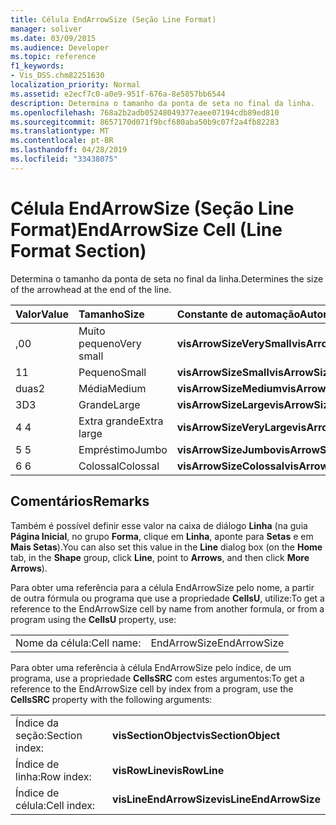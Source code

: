 ```yaml
---
title: Célula EndArrowSize (Seção Line Format)
manager: soliver
ms.date: 03/09/2015
ms.audience: Developer
ms.topic: reference
f1_keywords:
- Vis_DSS.chm82251630
localization_priority: Normal
ms.assetid: e2ecf7c0-a0e9-951f-676a-8e5857bb6544
description: Determina o tamanho da ponta de seta no final da linha.
ms.openlocfilehash: 768a2b2adb05248049377eaee07194cdb89ed810
ms.sourcegitcommit: 8657170d071f9bcf680aba50b9c07f2a4fb82283
ms.translationtype: MT
ms.contentlocale: pt-BR
ms.lasthandoff: 04/28/2019
ms.locfileid: "33438075"
---
```

# <a name="endarrowsize-cell-line-format-section"></a><span data-ttu-id="81df7-103">Célula EndArrowSize (Seção Line Format)</span><span class="sxs-lookup"><span data-stu-id="81df7-103">EndArrowSize Cell (Line Format Section)</span></span>

<span data-ttu-id="81df7-104">Determina o tamanho da ponta de seta no final da linha.</span><span class="sxs-lookup"><span data-stu-id="81df7-104">Determines the size of the arrowhead at the end of the line.</span></span>
  
|<span data-ttu-id="81df7-105">**Valor**</span><span class="sxs-lookup"><span data-stu-id="81df7-105">**Value**</span></span>|<span data-ttu-id="81df7-106">**Tamanho**</span><span class="sxs-lookup"><span data-stu-id="81df7-106">**Size**</span></span>|<span data-ttu-id="81df7-107">**Constante de automação**</span><span class="sxs-lookup"><span data-stu-id="81df7-107">**Automation constant**</span></span>|
|:-----|:-----|:-----|
|<span data-ttu-id="81df7-108">,0</span><span class="sxs-lookup"><span data-stu-id="81df7-108">0</span></span>  <br/> |<span data-ttu-id="81df7-109">Muito pequeno</span><span class="sxs-lookup"><span data-stu-id="81df7-109">Very small</span></span>  <br/> |<span data-ttu-id="81df7-110">**visArrowSizeVerySmall**</span><span class="sxs-lookup"><span data-stu-id="81df7-110">**visArrowSizeVerySmall**</span></span> <br/> |
|<span data-ttu-id="81df7-111">1</span><span class="sxs-lookup"><span data-stu-id="81df7-111">1</span></span>  <br/> |<span data-ttu-id="81df7-112">Pequeno</span><span class="sxs-lookup"><span data-stu-id="81df7-112">Small</span></span>  <br/> |<span data-ttu-id="81df7-113">**visArrowSizeSmall**</span><span class="sxs-lookup"><span data-stu-id="81df7-113">**visArrowSizeSmall**</span></span> <br/> |
|<span data-ttu-id="81df7-114">duas</span><span class="sxs-lookup"><span data-stu-id="81df7-114">2</span></span>  <br/> |<span data-ttu-id="81df7-115">Média</span><span class="sxs-lookup"><span data-stu-id="81df7-115">Medium</span></span>  <br/> |<span data-ttu-id="81df7-116">**visArrowSizeMedium**</span><span class="sxs-lookup"><span data-stu-id="81df7-116">**visArrowSizeMedium**</span></span> <br/> |
|<span data-ttu-id="81df7-117">3D</span><span class="sxs-lookup"><span data-stu-id="81df7-117">3</span></span>  <br/> |<span data-ttu-id="81df7-118">Grande</span><span class="sxs-lookup"><span data-stu-id="81df7-118">Large</span></span>  <br/> |<span data-ttu-id="81df7-119">**visArrowSizeLarge**</span><span class="sxs-lookup"><span data-stu-id="81df7-119">**visArrowSizeLarge**</span></span> <br/> |
|<span data-ttu-id="81df7-120">4 </span><span class="sxs-lookup"><span data-stu-id="81df7-120">4</span></span>  <br/> |<span data-ttu-id="81df7-121">Extra grande</span><span class="sxs-lookup"><span data-stu-id="81df7-121">Extra large</span></span>  <br/> |<span data-ttu-id="81df7-122">**visArrowSizeVeryLarge**</span><span class="sxs-lookup"><span data-stu-id="81df7-122">**visArrowSizeVeryLarge**</span></span> <br/> |
|<span data-ttu-id="81df7-123">5 </span><span class="sxs-lookup"><span data-stu-id="81df7-123">5</span></span>  <br/> |<span data-ttu-id="81df7-124">Empréstimo</span><span class="sxs-lookup"><span data-stu-id="81df7-124">Jumbo</span></span>  <br/> |<span data-ttu-id="81df7-125">**visArrowSizeJumbo**</span><span class="sxs-lookup"><span data-stu-id="81df7-125">**visArrowSizeJumbo**</span></span> <br/> |
|<span data-ttu-id="81df7-126">6 </span><span class="sxs-lookup"><span data-stu-id="81df7-126">6</span></span>  <br/> |<span data-ttu-id="81df7-127">Colossal</span><span class="sxs-lookup"><span data-stu-id="81df7-127">Colossal</span></span>  <br/> |<span data-ttu-id="81df7-128">**visArrowSizeColossal**</span><span class="sxs-lookup"><span data-stu-id="81df7-128">**visArrowSizeColossal**</span></span> <br/> |
   
## <a name="remarks"></a><span data-ttu-id="81df7-129">Comentários</span><span class="sxs-lookup"><span data-stu-id="81df7-129">Remarks</span></span>

<span data-ttu-id="81df7-130">Também é possível definir esse valor na caixa de diálogo **Linha** (na guia **Página Inicial**, no grupo **Forma**, clique em **Linha**, aponte para **Setas** e em **Mais Setas**).</span><span class="sxs-lookup"><span data-stu-id="81df7-130">You can also set this value in the **Line** dialog box (on the **Home** tab, in the **Shape** group, click **Line**, point to **Arrows**, and then click **More Arrows**).</span></span>
  
<span data-ttu-id="81df7-131">Para obter uma referência para a célula EndArrowSize pelo nome, a partir de outra fórmula ou programa que use a propriedade **CellsU**, utilize:</span><span class="sxs-lookup"><span data-stu-id="81df7-131">To get a reference to the EndArrowSize cell by name from another formula, or from a program using the **CellsU** property, use:</span></span> 
  
|||
|:-----|:-----|
|<span data-ttu-id="81df7-132">Nome da célula:</span><span class="sxs-lookup"><span data-stu-id="81df7-132">Cell name:</span></span>  <br/> |<span data-ttu-id="81df7-133">EndArrowSize</span><span class="sxs-lookup"><span data-stu-id="81df7-133">EndArrowSize</span></span>  <br/> |
   
<span data-ttu-id="81df7-134">Para obter uma referência à célula EndArrowSize pelo índice, de um programa, use a propriedade **CellsSRC** com estes argumentos:</span><span class="sxs-lookup"><span data-stu-id="81df7-134">To get a reference to the EndArrowSize cell by index from a program, use the **CellsSRC** property with the following arguments:</span></span> 
  
|||
|:-----|:-----|
|<span data-ttu-id="81df7-135">Índice da seção:</span><span class="sxs-lookup"><span data-stu-id="81df7-135">Section index:</span></span>  <br/> |<span data-ttu-id="81df7-136">**visSectionObject**</span><span class="sxs-lookup"><span data-stu-id="81df7-136">**visSectionObject**</span></span> <br/> |
|<span data-ttu-id="81df7-137">Índice de linha:</span><span class="sxs-lookup"><span data-stu-id="81df7-137">Row index:</span></span>  <br/> |<span data-ttu-id="81df7-138">**visRowLine**</span><span class="sxs-lookup"><span data-stu-id="81df7-138">**visRowLine**</span></span> <br/> |
|<span data-ttu-id="81df7-139">Índice de célula:</span><span class="sxs-lookup"><span data-stu-id="81df7-139">Cell index:</span></span>  <br/> |<span data-ttu-id="81df7-140">**visLineEndArrowSize**</span><span class="sxs-lookup"><span data-stu-id="81df7-140">**visLineEndArrowSize**</span></span> <br/> |
   

